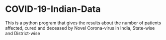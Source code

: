 # COVID-19-Indian-Data
This is a python program that gives the results about the number of patients affected, cured and deceased by Novel Corona-virus in India, State-wise and District-wise 
